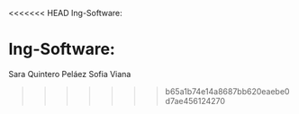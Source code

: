 <<<<<<< HEAD
 Ing-Software:




# Ing-Software: 
Sara Quintero Peláez
Sofia Viana
>>>>>>> b65a1b74e14a8687bb620eaebe0d7ae456124270
